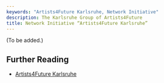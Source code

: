 ```yaml
---
keywords: "Artists4Future Karlsruhe, Network Initiative"
description: The Karlsruhe Group of Artists4Future
title: Network Initiative “Artists4Future Karlsruhe”
---
```


(To be added.)

## Further Reading

* [Artists4Future
  Karlsruhe](https://www.facebook.com/Artists4futurekaelsruhe)
